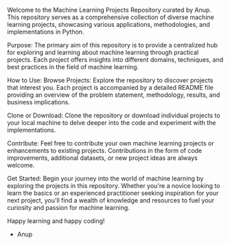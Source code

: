 Welcome to the Machine Learning Projects Repository curated by Anup. This repository serves as a comprehensive collection of diverse machine learning projects, showcasing various applications, methodologies, and implementations in Python.

Purpose:
The primary aim of this repository is to provide a centralized hub for exploring and learning about machine learning through practical projects. Each project offers insights into different domains, techniques, and best practices in the field of machine learning.

How to Use:
Browse Projects: Explore the repository to discover projects that interest you. Each project is accompanied by a detailed README file providing an overview of the problem statement, methodology, results, and business implications.

Clone or Download: Clone the repository or download individual projects to your local machine to delve deeper into the code and experiment with the implementations.

Contribute: Feel free to contribute your own machine learning projects or enhancements to existing projects. Contributions in the form of code improvements, additional datasets, or new project ideas are always welcome.

Get Started:
Begin your journey into the world of machine learning by exploring the projects in this repository. Whether you're a novice looking to learn the basics or an experienced practitioner seeking inspiration for your next project, you'll find a wealth of knowledge and resources to fuel your curiosity and passion for machine learning.

Happy learning and happy coding!

- Anup

